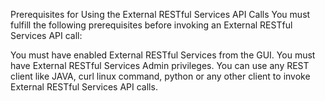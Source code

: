 Prerequisites for Using the External RESTful Services API Calls
You must fulfill the following prerequisites before invoking an External RESTful Services API call:

You must have enabled External RESTful Services from the GUI.
You must have External RESTful Services Admin privileges.
You can use any REST client like JAVA, curl linux command, python or any other client to invoke External RESTful Services API calls.
